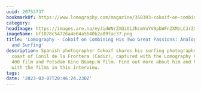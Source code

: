 ```yaml
---
uuid: 20753737
bookmarkOf: https://www.lomography.com/magazine/350303-cokoif-on-combining-his-two-great-passions-analogue-photography-and-surfing
category: 
headImage: https://images.are.na/eyJidWNrZXQiOiJhcmVuYV9pbWFnZXMiLCJrZXkiOiIyMDc1MzczNy9vcmlnaW5hbF9iZjEwNzhjNTQ3MjZhNGU2NGE1NjQwYjJhODlmYWMzNy5wbmciLCJlZGl0cyI6eyJyZXNpemUiOnsid2lkdGgiOjEyMDAsImhlaWdodCI6MTIwMCwiZml0IjoiaW5zaWRlIiwid2l0aG91dEVubGFyZ2VtZW50Ijp0cnVlfSwid2VicCI6eyJxdWFsaXR5Ijo5MH0sImpwZWciOnsicXVhbGl0eSI6OTB9LCJyb3RhdGUiOm51bGx9fQ==?bc=0
imageName: bf1078c54726a4e64a5640b2a89fac37.png
title: 'Lomography - Cokoif on Combining His Two Great Passions: Analogue Photography
  and Surfing'
description: Spanish photographer Cokoif shares his surfing photographs on the Andalusian
  coast of Conil de la Frontera (Cadiz), captured with the Lomography Color Negative
  400 film and Potsdam Kino B&amp;W film. Find out more about him and his experience
  with the films in this interview.
tags: 
date: '2023-03-07T20:46:24.230Z'
---
```


